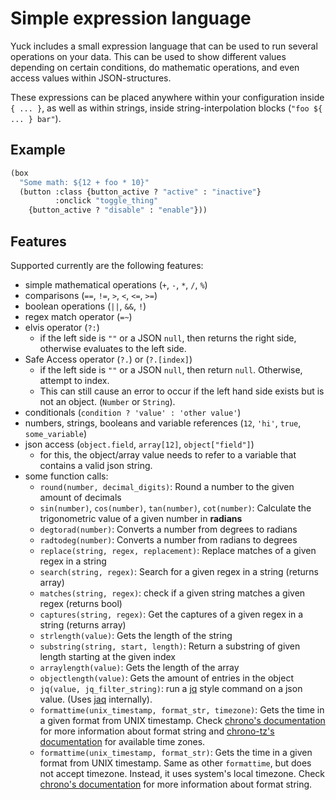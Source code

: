 # Simple expression language

Yuck includes a small expression language that can be used to run several operations on your data.
This can be used to show different values depending on certain conditions,
do mathematic operations, and even access values within JSON-structures.

These expressions can be placed anywhere within your configuration inside `{ ... }`,
as well as within strings, inside string-interpolation blocks (`"foo ${ ... } bar"`).

## Example

```lisp
(box
  "Some math: ${12 + foo * 10}"
  (button :class {button_active ? "active" : "inactive"}
          :onclick "toggle_thing"
    {button_active ? "disable" : "enable"}))
```

## Features

Supported currently are the following features:
- simple mathematical operations (`+`, `-`, `*`, `/`, `%`)
- comparisons (`==`, `!=`, `>`, `<`, `<=`, `>=`)
- boolean operations (`||`, `&&`, `!`)
- regex match operator (`=~`)
- elvis operator (`?:`)
    - if the left side is `""` or a JSON `null`, then returns the right side,
      otherwise evaluates to the left side.
- Safe Access operator (`?.`) or (`?.[index]`)
    - if the left side is `""` or a JSON `null`, then return `null`. Otherwise,
      attempt to index.
    - This can still cause an error to occur if the left hand side exists but is
      not an object.
      (`Number` or `String`).
- conditionals (`condition ? 'value' : 'other value'`)
- numbers, strings, booleans and variable references (`12`, `'hi'`, `true`, `some_variable`)
- json access (`object.field`, `array[12]`, `object["field"]`)
    - for this, the object/array value needs to refer to a variable that contains a valid json string.
- some function calls:
    - `round(number, decimal_digits)`: Round a number to the given amount of decimals
    - `sin(number)`, `cos(number)`, `tan(number)`, `cot(number)`: Calculate the trigonometric value of a given number in **radians**
    - `degtorad(number)`: Converts a number from degrees to radians
    - `radtodeg(number)`: Converts a number from radians to degrees
    - `replace(string, regex, replacement)`: Replace matches of a given regex in a string
	- `search(string, regex)`: Search for a given regex in a string (returns array)
	- `matches(string, regex)`: check if a given string matches a given regex (returns bool)
	- `captures(string, regex)`: Get the captures of a given regex in a string (returns array)
	- `strlength(value)`: Gets the length of the string
    - `substring(string, start, length)`: Return a substring of given length starting at the given index
	- `arraylength(value)`: Gets the length of the array
	- `objectlength(value)`: Gets the amount of entries in the object
	- `jq(value, jq_filter_string)`: run a [jq](https://stedolan.github.io/jq/manual/) style command on a json value. (Uses [jaq](https://crates.io/crates/jaq) internally).
    - `formattime(unix_timestamp, format_str, timezone)`: Gets the time in a given format from UNIX timestamp.
      Check [chrono's documentation](https://docs.rs/chrono/latest/chrono/format/strftime/index.html) for more
      information about format string and [chrono-tz's documentation](https://docs.rs/chrono-tz/latest/chrono_tz/enum.Tz.html)
      for available time zones.
    - `formattime(unix_timestamp, format_str)`: Gets the time in a given format from UNIX timestamp.
      Same as other `formattime`, but does not accept timezone. Instead, it uses system's local timezone.
      Check [chrono's documentation](https://docs.rs/chrono/latest/chrono/format/strftime/index.html) for more
      information about format string.
